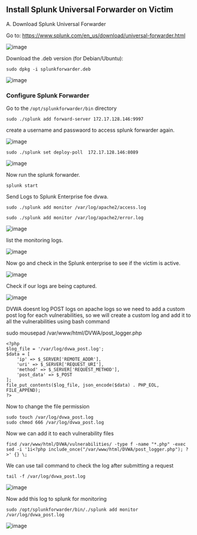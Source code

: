 ## Install Splunk Universal Forwarder on Victim
A. Download Splunk Universal Forwarder

Go to: https://www.splunk.com/en_us/download/universal-forwarder.html

![image](https://github.com/user-attachments/assets/198b428b-133f-480f-8891-607e2408fab7)

Download the .deb version (for Debian/Ubuntu):

```
sudo dpkg -i splunkforwarder.deb
```
![image](https://github.com/user-attachments/assets/9fa308a9-6d65-4d63-bd6f-4aa0ce05fc62)

### Configure Splunk Forwarder

Go to the `/opt/splunkforwarder/bin` directory

```
sudo ./splunk add forward-server 172.17.128.146:9997
```
create a username and passwaord to access splunk forwarder again.

![image](https://github.com/user-attachments/assets/5fc19e30-7034-416b-a52c-226b9534f53b)

```
sudo ./splunk set deploy-poll  172.17.128.146:8089
```

![image](https://github.com/user-attachments/assets/495cc8f2-e347-4745-a0c5-17a7fbcd255b)


Now run the splunk forwarder.

```
splunk start
```

Send Logs to Splunk Enterprise foe dvwa.

```
sudo ./splunk add monitor /var/log/apache2/access.log
```
```
sudo ./splunk add monitor /var/log/apache2/error.log
```

![image](https://github.com/user-attachments/assets/373b1ce2-52fb-4f7c-b96a-1472215614f4)

list the monitoring logs.

![image](https://github.com/user-attachments/assets/7629e441-c15b-4953-8391-9fad5984f254)

Now go and check in the Splunk enterprise to see if the victim is active.

![image](https://github.com/user-attachments/assets/eeaf296d-0a91-4b1b-91e5-1671fef33018)

Check if our logs are being captured.

![image](https://github.com/user-attachments/assets/1b93f25a-c223-4088-a751-e32ce069f64a)

DVWA doesnt log POST logs on apache logs so we need to add a custom post log for each vulnerabilities, so we will create a custom log and add it to all the vulnerabilities using bash command

sudo mousepad /var/www/html/DVWA/post_logger.php 

```
<?php
$log_file = '/var/log/dvwa_post.log';
$data = [
    'ip' => $_SERVER['REMOTE_ADDR'],
    'uri' => $_SERVER['REQUEST_URI'],
    'method' => $_SERVER['REQUEST_METHOD'],
    'post_data' => $_POST
];
file_put_contents($log_file, json_encode($data) . PHP_EOL, FILE_APPEND);
?>
```

Now to change the file permission

```
sudo touch /var/log/dvwa_post.log
sudo chmod 666 /var/log/dvwa_post.log
```

Now we can add it to each vulnerability files

```
find /var/www/html/DVWA/vulnerabilities/ -type f -name "*.php" -exec sed -i '1i<?php include_once("/var/www/html/DVWA/post_logger.php"); ?>' {} \;
```

We can use tail command to check the log after submitting a request

```
tail -f /var/log/dvwa_post.log
```

![image](https://github.com/user-attachments/assets/1c3442dd-4020-46e9-8237-50b494e409eb)

Now add this log to splunk for monitoring

```
sudo /opt/splunkforwarder/bin/./splunk add monitor /var/log/dvwa_post.log
```

![image](https://github.com/user-attachments/assets/b62996af-37c9-470a-82c2-e01545f86240)


